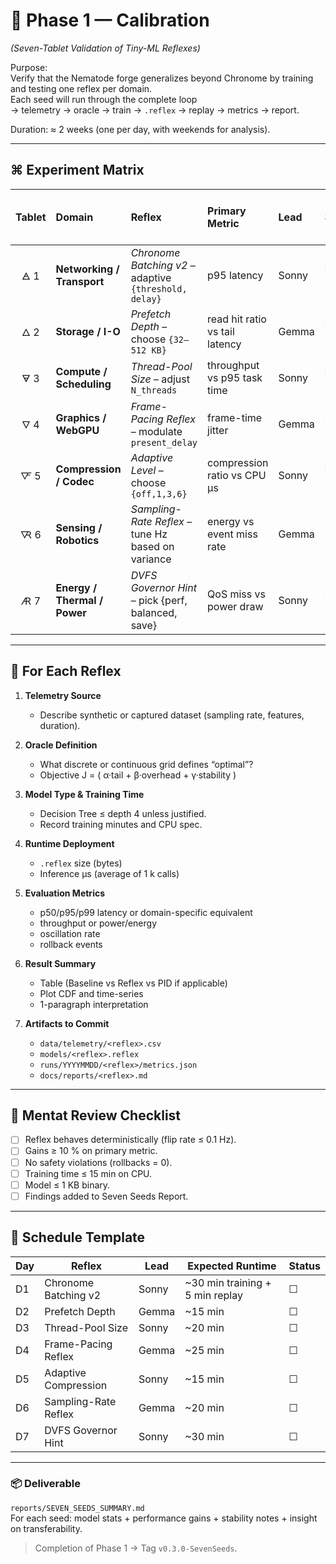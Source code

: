 # 🌱 Phase 1 — Calibration  
*(Seven-Tablet Validation of Tiny-ML Reflexes)*

Purpose:  
Verify that the Nematode forge generalizes beyond Chronome by training and testing one reflex per domain.  
Each seed will run through the complete loop  
→ telemetry → oracle → train → `.reflex` → replay → metrics → report.

Duration: ≈ 2 weeks (one per day, with weekends for analysis).

---

## ⌘ Experiment Matrix

| Tablet | Domain | Reflex | Primary Metric | Lead | Status | Dataset Hash | Reflex Size (bytes) | Δ p95 Latency / Tail Metric | Notes |
|:--:|:--|:--|:--|:--|:--|:--|:--|:--|:--|
| 🜁 1 | **Networking / Transport** | *Chronome Batching v2* – adaptive `{threshold, delay}` | p95 latency | Sonny | ☐ planned | — | — | — | baseline validated |
| 🜂 2 | **Storage / I-O** | *Prefetch Depth* – choose `{32–512 KB}` | read hit ratio vs tail latency | Gemma | ☐ planned | — | — | — | synthetic fio trace |
| 🜃 3 | **Compute / Scheduling** | *Thread-Pool Size* – adjust `N_threads` | throughput vs p95 task time | Sonny | ☐ planned | — | — | — | Rayon microbench |
| 🜄 4 | **Graphics / WebGPU** | *Frame-Pacing Reflex* – modulate `present_delay` | frame-time jitter | Gemma | ☐ planned | — | — | — | WRWW sim harness |
| 🜅 5 | **Compression / Codec** | *Adaptive Level* – choose `{off,1,3,6}` | compression ratio vs CPU µs | Sonny | ☐ planned | — | — | — | dataset : text + binary |
| 🜆 6 | **Sensing / Robotics** | *Sampling-Rate Reflex* – tune Hz based on variance | energy vs event miss rate | Gemma | ☐ planned | — | — | — | sensor log replay |
| 🜇 7 | **Energy / Thermal / Power** | *DVFS Governor Hint* – pick {perf, balanced, save} | QoS miss vs power draw | Sonny | ☐ planned | — | — | — | CPU sim trace |

---

## 🧩 For Each Reflex

1. **Telemetry Source**  
   - Describe synthetic or captured dataset (sampling rate, features, duration).

2. **Oracle Definition**  
   - What discrete or continuous grid defines “optimal”?  
   - Objective J = ( α·tail + β·overhead + γ·stability )

3. **Model Type & Training Time**  
   - Decision Tree ≤ depth 4 unless justified.  
   - Record training minutes and CPU spec.

4. **Runtime Deployment**  
   - `.reflex` size (bytes)  
   - Inference µs (average of 1 k calls)

5. **Evaluation Metrics**  
   - p50/p95/p99 latency or domain-specific equivalent  
   - throughput or power/energy  
   - oscillation rate  
   - rollback events

6. **Result Summary**  
   - Table (Baseline vs Reflex vs PID if applicable)  
   - Plot CDF and time-series  
   - 1-paragraph interpretation

7. **Artifacts to Commit**  
   - `data/telemetry/<reflex>.csv`  
   - `models/<reflex>.reflex`  
   - `runs/YYYYMMDD/<reflex>/metrics.json`  
   - `docs/reports/<reflex>.md`

---

## 🧠 Mentat Review Checklist
- [ ] Reflex behaves deterministically (flip rate ≤ 0.1 Hz).  
- [ ] Gains ≥ 10 % on primary metric.  
- [ ] No safety violations (rollbacks = 0).  
- [ ] Training time ≤ 15 min on CPU.  
- [ ] Model ≤ 1 KB binary.  
- [ ] Findings added to Seven Seeds Report.

---

## 🧾 Schedule Template
| Day | Reflex | Lead | Expected Runtime | Status |
|------|---------|------|------------------|--------|
| D1 | Chronome Batching v2 | Sonny | ~30 min training + 5 min replay | ☐ |
| D2 | Prefetch Depth | Gemma | ~15 min | ☐ |
| D3 | Thread-Pool Size | Sonny | ~20 min | ☐ |
| D4 | Frame-Pacing Reflex | Gemma | ~25 min | ☐ |
| D5 | Adaptive Compression | Sonny | ~15 min | ☐ |
| D6 | Sampling-Rate Reflex | Gemma | ~20 min | ☐ |
| D7 | DVFS Governor Hint | Sonny | ~30 min | ☐ |

---

### 📦 Deliverable
`reports/SEVEN_SEEDS_SUMMARY.md`  
For each seed:  model stats + performance gains + stability notes + insight on transferability.

> Completion of Phase 1 → Tag `v0.3.0-SevenSeeds`.
